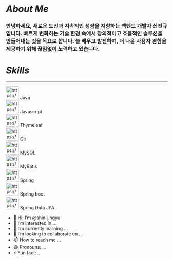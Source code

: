 # ***About Me***

### 안녕하세요, 새로운 도전과 지속적인 성장을 지향하는 백엔드 개발자 신진규입니다. 빠르게 변화하는 기술 환경 속에서 창의적이고 효율적인 솔루션을 만들어내는 것을 목표로 합니다. 늘 배우고 발전하며, 더 나은 사용자 경험을 제공하기 위해 끊임없이 노력하고 있습니다.

# ***Skills***

---

<aside>
<img src="https://prod-files-secure.s3.us-west-2.amazonaws.com/d6fcdfb4-b1bc-4c6b-97f5-1f32b36202a7/04891b1c-5dad-43dd-83bb-0614d44acf33/java.png" alt="https://prod-files-secure.s3.us-west-2.amazonaws.com/d6fcdfb4-b1bc-4c6b-97f5-1f32b36202a7/04891b1c-5dad-43dd-83bb-0614d44acf33/java.png" width="40px" /> Java

</aside>

<aside>
<img src="https://prod-files-secure.s3.us-west-2.amazonaws.com/d6fcdfb4-b1bc-4c6b-97f5-1f32b36202a7/907cb149-6db1-4190-8d18-3b6ccef8f78b/js.png" alt="https://prod-files-secure.s3.us-west-2.amazonaws.com/d6fcdfb4-b1bc-4c6b-97f5-1f32b36202a7/907cb149-6db1-4190-8d18-3b6ccef8f78b/js.png" width="40px" /> Javascript

</aside>

<aside>
<img src="https://prod-files-secure.s3.us-west-2.amazonaws.com/d6fcdfb4-b1bc-4c6b-97f5-1f32b36202a7/be3e42ce-a0b9-4555-bb13-af30bdd8acc6/Thymeleaf.png" alt="https://prod-files-secure.s3.us-west-2.amazonaws.com/d6fcdfb4-b1bc-4c6b-97f5-1f32b36202a7/be3e42ce-a0b9-4555-bb13-af30bdd8acc6/Thymeleaf.png" width="40px" /> Thymeleaf

</aside>

<aside>
<img src="https://prod-files-secure.s3.us-west-2.amazonaws.com/d6fcdfb4-b1bc-4c6b-97f5-1f32b36202a7/6671d207-86eb-4898-b34b-076190f67666/git.png" alt="https://prod-files-secure.s3.us-west-2.amazonaws.com/d6fcdfb4-b1bc-4c6b-97f5-1f32b36202a7/6671d207-86eb-4898-b34b-076190f67666/git.png" width="40px" /> Git

</aside>

<aside>
<img src="https://prod-files-secure.s3.us-west-2.amazonaws.com/d6fcdfb4-b1bc-4c6b-97f5-1f32b36202a7/9fcc9425-af97-4860-8eba-6e5a1fcdc06e/sql.svg" alt="https://prod-files-secure.s3.us-west-2.amazonaws.com/d6fcdfb4-b1bc-4c6b-97f5-1f32b36202a7/9fcc9425-af97-4860-8eba-6e5a1fcdc06e/sql.svg" width="40px" /> MySQL

</aside>

<aside>
<img src="https://prod-files-secure.s3.us-west-2.amazonaws.com/d6fcdfb4-b1bc-4c6b-97f5-1f32b36202a7/bbee7e64-bd14-4f49-83bb-2146addda16a/MyBatis.png" alt="https://prod-files-secure.s3.us-west-2.amazonaws.com/d6fcdfb4-b1bc-4c6b-97f5-1f32b36202a7/bbee7e64-bd14-4f49-83bb-2146addda16a/MyBatis.png" width="40px" /> MyBatis

</aside>

<aside>
<img src="https://prod-files-secure.s3.us-west-2.amazonaws.com/d6fcdfb4-b1bc-4c6b-97f5-1f32b36202a7/893d1df8-cb37-4a60-a4fa-6ac1ee878cd5/images.png" alt="https://prod-files-secure.s3.us-west-2.amazonaws.com/d6fcdfb4-b1bc-4c6b-97f5-1f32b36202a7/893d1df8-cb37-4a60-a4fa-6ac1ee878cd5/images.png" width="40px" /> Spring

</aside>

<aside>
<img src="https://prod-files-secure.s3.us-west-2.amazonaws.com/d6fcdfb4-b1bc-4c6b-97f5-1f32b36202a7/893d1df8-cb37-4a60-a4fa-6ac1ee878cd5/images.png" alt="https://prod-files-secure.s3.us-west-2.amazonaws.com/d6fcdfb4-b1bc-4c6b-97f5-1f32b36202a7/893d1df8-cb37-4a60-a4fa-6ac1ee878cd5/images.png" width="40px" /> Spring boot

</aside>

<aside>
<img src="https://prod-files-secure.s3.us-west-2.amazonaws.com/d6fcdfb4-b1bc-4c6b-97f5-1f32b36202a7/a1bbf595-252d-4f52-bba5-78df19672760/JPA.png" alt="https://prod-files-secure.s3.us-west-2.amazonaws.com/d6fcdfb4-b1bc-4c6b-97f5-1f32b36202a7/a1bbf595-252d-4f52-bba5-78df19672760/JPA.png" width="40px" /> Spring Data JPA

</aside>

- 👋 Hi, I’m @shin-jingyu
- 👀 I’m interested in ...
- 🌱 I’m currently learning ...
- 💞️ I’m looking to collaborate on ...
- 📫 How to reach me ...
- 😄 Pronouns: ...
- ⚡ Fun fact: ...

<!---
shin-jingyu/shin-jingyu is a ✨ special ✨ repository because its `README.md` (this file) appears on your GitHub profile.
You can click the Preview link to take a look at your changes.
--->
